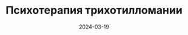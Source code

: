 ---
title: "Психотерапия трихотилломании"
description: Что такое трихотилломания, какие у неё последствия и какие существуют способы излечения от этого заболевания.
layout: category
category_name: "Психотерапия"
date: 2024-03-19
permalink: /categories/therapy.html
image:
  url: "/assets/img/priscilla-du-preez-vDzeKnPBPLM-unsplash-1.jpg"
---